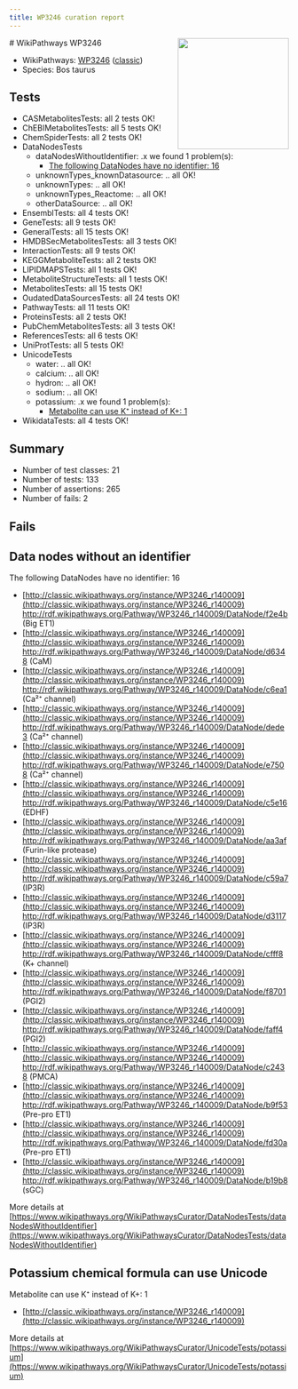 ```yaml
---
title: WP3246 curation report
---
```


<img style="float: right; width: 200px" src="https://upload.wikimedia.org/wikipedia/commons/thumb/8/83/Wplogo_with_text_500.png/640px-Wplogo_with_text_500.png" />
# WikiPathways WP3246

* WikiPathways: [WP3246](https://wikipathways.org/pathways/WP3246) ([classic](https://classic.wikipathways.org/instance/WP3246))
* Species: Bos taurus
## Tests
* CASMetabolitesTests: all 2 tests OK!
* ChEBIMetabolitesTests: all 5 tests OK!
* ChemSpiderTests: all 2 tests OK!
* DataNodesTests
    * dataNodesWithoutIdentifier: .x we found 1 problem(s):
        * [The following DataNodes have no identifier: 16](#8792c496)
    * unknownTypes_knownDatasource: .. all OK!
    * unknownTypes: .. all OK!
    * unknownTypes_Reactome: .. all OK!
    * otherDataSource: .. all OK!
* EnsemblTests: all 4 tests OK!
* GeneTests: all 9 tests OK!
* GeneralTests: all 15 tests OK!
* HMDBSecMetabolitesTests: all 3 tests OK!
* InteractionTests: all 9 tests OK!
* KEGGMetaboliteTests: all 2 tests OK!
* LIPIDMAPSTests: all 1 tests OK!
* MetaboliteStructureTests: all 1 tests OK!
* MetabolitesTests: all 15 tests OK!
* OudatedDataSourcesTests: all 24 tests OK!
* PathwayTests: all 11 tests OK!
* ProteinsTests: all 2 tests OK!
* PubChemMetabolitesTests: all 3 tests OK!
* ReferencesTests: all 6 tests OK!
* UniProtTests: all 5 tests OK!
* UnicodeTests
    * water: .. all OK!
    * calcium: .. all OK!
    * hydron: .. all OK!
    * sodium: .. all OK!
    * potassium: .x we found 1 problem(s):
        * [Metabolite can use K⁺ instead of K+: 1](#6cc0da79)
* WikidataTests: all 4 tests OK!


## Summary

* Number of test classes: 21
* Number of tests: 133
* Number of assertions: 265
* Number of fails: 2

## Fails

<a name="8792c496" />

## Data nodes without an identifier

The following DataNodes have no identifier: 16

* [http://classic.wikipathways.org/instance/WP3246_r140009](http://classic.wikipathways.org/instance/WP3246_r140009) http://rdf.wikipathways.org/Pathway/WP3246_r140009/DataNode/f2e4b (Big ET1)
* [http://classic.wikipathways.org/instance/WP3246_r140009](http://classic.wikipathways.org/instance/WP3246_r140009) http://rdf.wikipathways.org/Pathway/WP3246_r140009/DataNode/d6348 (CaM)
* [http://classic.wikipathways.org/instance/WP3246_r140009](http://classic.wikipathways.org/instance/WP3246_r140009) http://rdf.wikipathways.org/Pathway/WP3246_r140009/DataNode/c6ea1 (Ca²⁺ channel)
* [http://classic.wikipathways.org/instance/WP3246_r140009](http://classic.wikipathways.org/instance/WP3246_r140009) http://rdf.wikipathways.org/Pathway/WP3246_r140009/DataNode/dede3 (Ca²⁺ channel)
* [http://classic.wikipathways.org/instance/WP3246_r140009](http://classic.wikipathways.org/instance/WP3246_r140009) http://rdf.wikipathways.org/Pathway/WP3246_r140009/DataNode/e7508 (Ca²⁺ channel)
* [http://classic.wikipathways.org/instance/WP3246_r140009](http://classic.wikipathways.org/instance/WP3246_r140009) http://rdf.wikipathways.org/Pathway/WP3246_r140009/DataNode/c5e16 (EDHF)
* [http://classic.wikipathways.org/instance/WP3246_r140009](http://classic.wikipathways.org/instance/WP3246_r140009) http://rdf.wikipathways.org/Pathway/WP3246_r140009/DataNode/aa3af (Furin-like protease)
* [http://classic.wikipathways.org/instance/WP3246_r140009](http://classic.wikipathways.org/instance/WP3246_r140009) http://rdf.wikipathways.org/Pathway/WP3246_r140009/DataNode/c59a7 (IP3R)
* [http://classic.wikipathways.org/instance/WP3246_r140009](http://classic.wikipathways.org/instance/WP3246_r140009) http://rdf.wikipathways.org/Pathway/WP3246_r140009/DataNode/d3117 (IP3R)
* [http://classic.wikipathways.org/instance/WP3246_r140009](http://classic.wikipathways.org/instance/WP3246_r140009) http://rdf.wikipathways.org/Pathway/WP3246_r140009/DataNode/cfff8 (K+ channel)
* [http://classic.wikipathways.org/instance/WP3246_r140009](http://classic.wikipathways.org/instance/WP3246_r140009) http://rdf.wikipathways.org/Pathway/WP3246_r140009/DataNode/f8701 (PGI2)
* [http://classic.wikipathways.org/instance/WP3246_r140009](http://classic.wikipathways.org/instance/WP3246_r140009) http://rdf.wikipathways.org/Pathway/WP3246_r140009/DataNode/faff4 (PGI2)
* [http://classic.wikipathways.org/instance/WP3246_r140009](http://classic.wikipathways.org/instance/WP3246_r140009) http://rdf.wikipathways.org/Pathway/WP3246_r140009/DataNode/c2438 (PMCA)
* [http://classic.wikipathways.org/instance/WP3246_r140009](http://classic.wikipathways.org/instance/WP3246_r140009) http://rdf.wikipathways.org/Pathway/WP3246_r140009/DataNode/b9f53 (Pre-pro ET1)
* [http://classic.wikipathways.org/instance/WP3246_r140009](http://classic.wikipathways.org/instance/WP3246_r140009) http://rdf.wikipathways.org/Pathway/WP3246_r140009/DataNode/fd30a (Pre-pro ET1)
* [http://classic.wikipathways.org/instance/WP3246_r140009](http://classic.wikipathways.org/instance/WP3246_r140009) http://rdf.wikipathways.org/Pathway/WP3246_r140009/DataNode/b19b8 (sGC)


More details at [https://www.wikipathways.org/WikiPathwaysCurator/DataNodesTests/dataNodesWithoutIdentifier](https://www.wikipathways.org/WikiPathwaysCurator/DataNodesTests/dataNodesWithoutIdentifier)

<a name="6cc0da79" />

## Potassium chemical formula can use Unicode

Metabolite can use K⁺ instead of K+: 1

* [http://classic.wikipathways.org/instance/WP3246_r140009](http://classic.wikipathways.org/instance/WP3246_r140009)


More details at [https://www.wikipathways.org/WikiPathwaysCurator/UnicodeTests/potassium](https://www.wikipathways.org/WikiPathwaysCurator/UnicodeTests/potassium)

